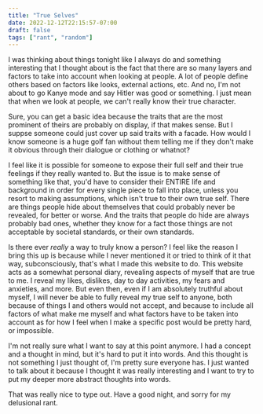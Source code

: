 ```yaml
---
title: "True Selves"
date: 2022-12-12T22:15:57-07:00
draft: false
tags: ["rant", "random"]
---
```


I was thinking about things tonight like I always do and something interesting that I thought about is the fact that there are so many layers and factors to take into account when looking at people. A lot of people define others based on factors like looks, external actions, etc. And no, I'm not about to go Kanye mode and say Hitler was good or something. I just mean that when we look at people, we can't really know their true character.       

Sure, you can get a basic idea because the traits that are the most prominent of theirs are probably on display, if that makes sense. But I suppse someone could just cover up said traits with a facade. How would I know someone is a huge golf fan without them telling me if they don't make it obvious through their dialogue or clothing or whatnot?      

I feel like it is possible for someone to expose their full self and their true feelings if they really wanted to. But the issue is to make sense of something like that, you'd have to consider their ENTIRE life and background in order for every single piece to fall into place, unless you resort to making assumptions, which isn't true to their own true self. There are things people hide about themselves that could probably never be revealed, for better or worse. And the traits that people do hide are always probably bad ones, whether they know for a fact those things are not acceptable by societal standards, or their own standards. 

Is there ever *really* a way to truly know a person? I feel like the reason I bring this up is because while I never mentioned it or tried to think of it that way, subconsciously, that's what I made this website to do. This website acts as a somewhat personal diary, revealing aspects of myself that are true to me. I reveal my likes, dislikes, day to day activities, my fears and anxieties, and more. But even then, even if I am absolutely truthful about myself, I will never be able to fully reveal my true self to anyone, both because of things I and others would not accept, and because to include all factors of what make me myself and what factors have to be taken into account as for how I feel when I make a specific post would be pretty hard, or impossible.          

I'm not really sure what I want to say at this point anymore. I had a concept and a thought in mind, but it's hard to put it into words. And this thought is not something I just thought of, I'm pretty sure everyone has. I just wanted to talk about it because I thought it was really interesting and I want to try to put my deeper more abstract thoughts into words.            

That was really nice to type out. Have a good night, and sorry for my delusional rant.